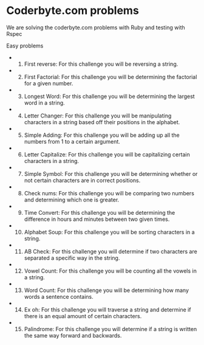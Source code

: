 Coderbyte.com problems
==============================================================

We are solving the coderbyte.com problems with Ruby and testing with Rspec


Easy problems
* 1) First reverse: For this challenge you will be reversing a string.
* 2) First Factorial: For this challenge you will be determining the factorial for a given number.
* 3) Longest Word: For this challenge you will be determining the largest word in a string.
* 4) Letter Changer: For this challenge you will be manipulating characters in a string based off their positions in the alphabet.
* 5) Simple Adding: For this challenge you will be adding up all the numbers from 1 to a certain argument.
* 6) Letter Capitalize: For this challenge you will be capitalizing certain characters in a string.
* 7) Simple Symbol: For this challenge you will be determining whether or not certain characters are in correct positions.
* 8) Check nums: For this challenge you will be comparing two numbers and determining which one is greater.
* 9) Time Convert: For this challenge you will be determining the difference in hours and minutes between two given times.
* 10) Alphabet Soup: For this challenge you will be sorting characters in a string.
* 11) AB Check: For this challenge you will determine if two characters are separated a specific way in the string.
* 12) Vowel Count: For this challenge you will be counting all the vowels in a string.
* 13) Word Count: For this challenge you will be determining how many words a sentence contains.
* 14) Ex oh: For this challenge you will traverse a string and determine if there is an equal amount of certain characters.
* 15) Palindrome: For this challenge you will determine if a string is written the same way forward and backwards.